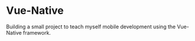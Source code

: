 # Vue-Native
Building a small project to teach myself mobile development using the Vue-Native framework. 
